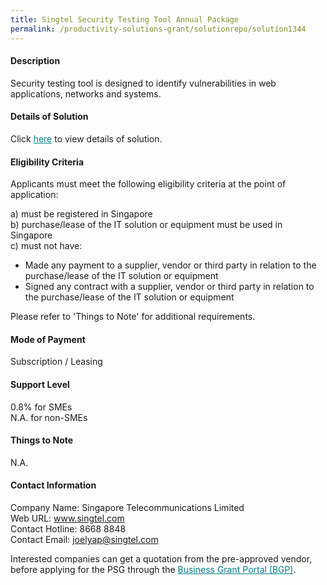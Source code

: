 ```yaml
---
title: Singtel Security Testing Tool Annual Package
permalink: /productivity-solutions-grant/solutionrepo/solution1344
---
```


#### Description

Security testing tool is designed to identify vulnerabilities in web applications, networks and systems.

#### Details of Solution

Click <a href='https://govassist.gobusiness.gov.sg/images/psgDesensitised_Singtel_Tessa_Annex3.pdf' style='color:#037e8a'>here</a> to view details of solution.

#### Eligibility Criteria

Applicants must meet the following eligibility criteria at the point of application:

a) must be registered in Singapore <br>
b) purchase/lease of the IT solution or equipment must be used in Singapore <br>
c) must not have:
- Made any payment to a supplier, vendor or third party in relation to the purchase/lease of the IT solution or equipment
- Signed any contract with a supplier, vendor or third party in relation to the purchase/lease of the IT solution or equipment

Please refer to 'Things to Note' for additional requirements.

#### Mode of Payment
Subscription / Leasing 

#### Support Level
0.8% for SMEs <br>
N.A. for non-SMEs

#### Things to Note
N.A.

#### Contact Information
Company Name: Singapore Telecommunications Limited<br>Web URL: www.singtel.com <br>Contact Hotline: 8668 8848 <br>Contact Email: joelyap@singtel.com<br>

Interested companies can get a quotation from the pre-approved vendor, before applying for the PSG through the <a target='_blank' style='color:#037e8a' href='https://www.businessgrants.gov.sg/'>Business Grant Portal (BGP)</a>.
